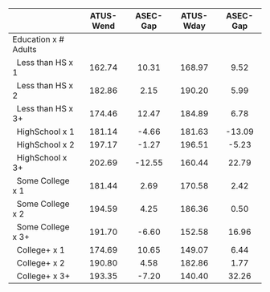 
|                      |    ATUS-Wend |     ASEC-Gap |    ATUS-Wday |     ASEC-Gap |
| -------------------- | :----------: | :----------: | :----------: | :----------: |
| Education x # Adults |              |              |              |              |
| &nbsp;&nbsp;Less than HS x 1 |       162.74 |        10.31 |       168.97 |         9.52 |
| &nbsp;&nbsp;Less than HS x 2 |       182.86 |         2.15 |       190.20 |         5.99 |
| &nbsp;&nbsp;Less than HS x 3+ |       174.46 |        12.47 |       184.89 |         6.78 |
| &nbsp;&nbsp;HighSchool x 1 |       181.14 |        -4.66 |       181.63 |       -13.09 |
| &nbsp;&nbsp;HighSchool x 2 |       197.17 |        -1.27 |       196.51 |        -5.23 |
| &nbsp;&nbsp;HighSchool x 3+ |       202.69 |       -12.55 |       160.44 |        22.79 |
| &nbsp;&nbsp;Some College x 1 |       181.44 |         2.69 |       170.58 |         2.42 |
| &nbsp;&nbsp;Some College x 2 |       194.59 |         4.25 |       186.36 |         0.50 |
| &nbsp;&nbsp;Some College x 3+ |       191.70 |        -6.60 |       152.58 |        16.96 |
| &nbsp;&nbsp;College+ x 1 |       174.69 |        10.65 |       149.07 |         6.44 |
| &nbsp;&nbsp;College+ x 2 |       190.80 |         4.58 |       182.86 |         1.77 |
| &nbsp;&nbsp;College+ x 3+ |       193.35 |        -7.20 |       140.40 |        32.26 |

